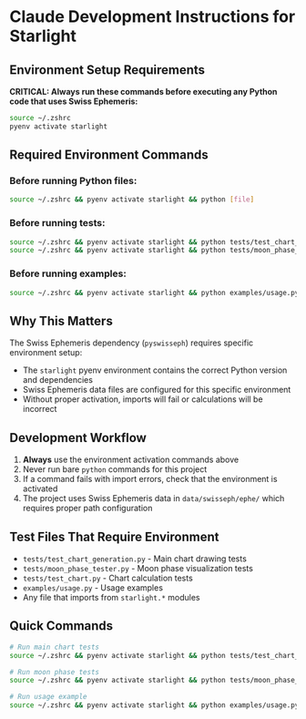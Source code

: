 # Claude Development Instructions for Starlight

## Environment Setup Requirements

**CRITICAL: Always run these commands before executing any Python code that uses Swiss Ephemeris:**

```bash
source ~/.zshrc
pyenv activate starlight
```

## Required Environment Commands

### Before running Python files:
```bash
source ~/.zshrc && pyenv activate starlight && python [file]
```

### Before running tests:
```bash
source ~/.zshrc && pyenv activate starlight && python tests/test_chart_generation.py
source ~/.zshrc && pyenv activate starlight && python tests/moon_phase_tester.py
```

### Before running examples:
```bash
source ~/.zshrc && pyenv activate starlight && python examples/usage.py
```

## Why This Matters

The Swiss Ephemeris dependency (`pyswisseph`) requires specific environment setup:
- The `starlight` pyenv environment contains the correct Python version and dependencies
- Swiss Ephemeris data files are configured for this specific environment
- Without proper activation, imports will fail or calculations will be incorrect

## Development Workflow

1. **Always** use the environment activation commands above
2. Never run bare `python` commands for this project
3. If a command fails with import errors, check that the environment is activated
4. The project uses Swiss Ephemeris data in `data/swisseph/ephe/` which requires proper path configuration

## Test Files That Require Environment

- `tests/test_chart_generation.py` - Main chart drawing tests
- `tests/moon_phase_tester.py` - Moon phase visualization tests  
- `tests/test_chart.py` - Chart calculation tests
- `examples/usage.py` - Usage examples
- Any file that imports from `starlight.*` modules

## Quick Commands

```bash
# Run main chart tests
source ~/.zshrc && pyenv activate starlight && python tests/test_chart_generation.py

# Run moon phase tests  
source ~/.zshrc && pyenv activate starlight && python tests/moon_phase_tester.py

# Run usage example
source ~/.zshrc && pyenv activate starlight && python examples/usage.py
```